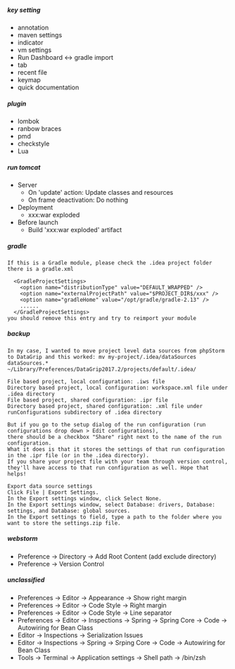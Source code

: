 ##### key setting
* annotation
* maven settings
* indicator
* vm settings
* Run Dashboard <-> gradle import
* tab
* recent file
* keymap
* quick documentation

##### plugin
* lombok
* ranbow braces
* pmd
* checkstyle
* Lua

##### run tomcat
* Server
  * On 'update' action: Update classes and resources
  * On frame deactivation: Do nothing
* Deployment
  * xxx:war exploded
* Before launch
  * Build 'xxx:war exploded' artifact
  
##### gradle
```
If this is a Gradle module, please check the .idea project folder there is a gradle.xml

  <GradleProjectSettings>
    <option name="distributionType" value="DEFAULT_WRAPPED" />
    <option name="externalProjectPath" value="$PROJECT_DIR$/xxx" />
    <option name="gradleHome" value="/opt/gradle/gradle-2.13" />
    ......
  </GradleProjectSettings>
you should remove this entry and try to reimport your module
```

##### backup
```
In my case, I wanted to move project level data sources from phpStorm to DataGrip and this worked: mv my-project/.idea/dataSources dataSources.* ~/Library/Preferences/DataGrip2017.2/projects/default/.idea/

File based project, local configuration: .iws file
Directory based project, local configuration: workspace.xml file under .idea directory
File based project, shared configuration: .ipr file
Directory based project, shared configuration: .xml file under runConfigurations subdirectory of .idea directory

But if you go to the setup dialog of the run configuration (run configurations drop down > Edit configurations), 
there should be a checkbox "Share" right next to the name of the run configuration. 
What it does is that it stores the settings of that run configuration in the .ipr file (or in the .idea directory). 
If you share your project file with your team through version control, they'll have access to that run configuration as well. Hope that helps!

Export data source settings
Click File | Export Settings.
In the Export settings window, click Select None.
In the Export settings window, select Database: drivers, Database: settings, and Database: global sources.
In the Export settings to field, type a path to the folder where you want to store the settings.zip file.
```

##### webstorm
* Preference -> Directory -> Add Root Content (add exclude directory)
* Preference -> Version Control

##### unclassified
* Preferences -> Editor -> Appearance -> Show right margin
* Preferences -> Editor -> Code Style -> Right margin
* Preferences -> Editor -> Code Style -> Line separator
* Preferences -> Editor -> Inspections -> Spring -> Spring Core -> Code -> Autowiring for Bean Class
* Editor -> Inspections -> Serialization Issues
* Editor -> Inspections -> Spring -> Srping Core -> Code -> Autowiring for Bean Class
* Tools -> Terminal -> Application settings -> Shell path -> /bin/zsh